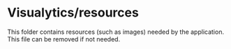 # Visualytics/resources

This folder contains resources (such as images) needed by the application. This file can
be removed if not needed.
